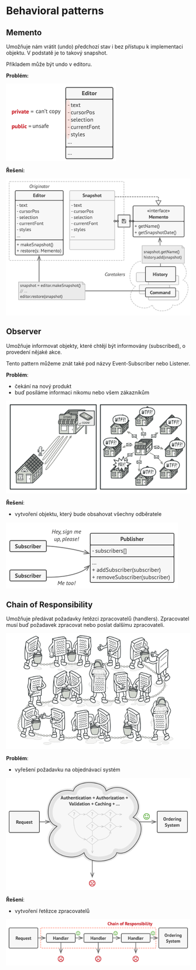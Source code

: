 # Behavioral patterns

## Memento

Umožňuje nám vrátit (undo) předchozí stav i bez přístupu k implementaci objektu. V podstatě je to takový snapshot.

Příkladem může být undo v editoru.

**Problém:**

![](./images/behavioral-patterns-momento-problem.png)

**Řešení:**

![](./images/behavioral-patterns-momento-solution.png)

## Observer

Umožňuje informovat objekty, které chtějí být informovány (subscribed), o provedení nějaké akce.

Tento pattern můžeme znát také pod názvy Event-Subscriber nebo Listener.

**Problém**:

- čekání na nový produkt
- buď posíláme informaci nikomu nebo všem zákazníkům

![](./images/behavioral-patterns-observer-problem.png)

**Řešení**:

- vytvoření objektu, který bude obsahovat všechny odběratele

![](./images/behavioral-patterns-observer-solution.png)

## Chain of Responsibility

Umožňuje předávat požadavky řetězci zpracovatelů (handlers). Zpracovatel musí buď požadavek zpracovat nebo poslat dalšímu zpracovateli.

![](./images/behavioral-patterns-chain-of-responsibility.png)

**Problém**:

- vyřešení požadavku na objednávací systém

![](./images/behavioral-patterns-chain-of-responsibility-problem.png)

**Řešení**:

- vytvoření řetězce zpracovatelů

![](./images/behavioral-patterns-chain-of-responsibility-solution.png)
